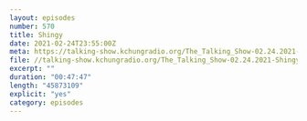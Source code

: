 ```yaml
---
layout: episodes
number: 570
title: Shingy
date: 2021-02-24T23:55:00Z
meta: https://talking-show.kchungradio.org/The_Talking_Show-02.24.2021-Shingy.mp3
file: //talking-show.kchungradio.org/The_Talking_Show-02.24.2021-Shingy.mp3
excerpt: ""
duration: "00:47:47"
length: "45873109"
explicit: "yes"
category: episodes
---
```

